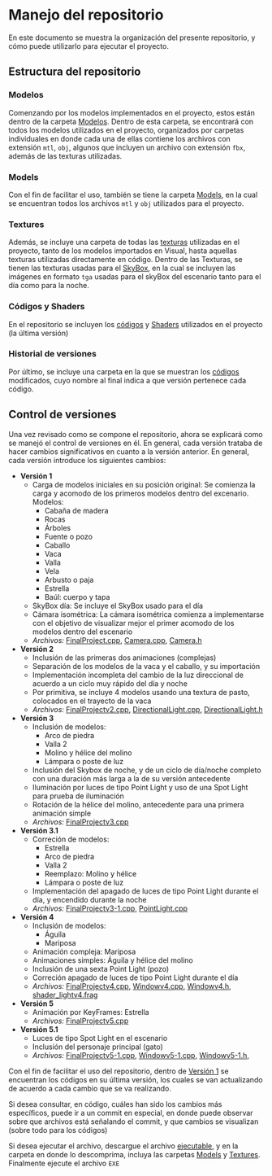 # Manejo del repositorio
En este documento se muestra la organización del presente repositorio, y cómo puede utilizarlo para ejecutar el proyecto.

## Estructura del repositorio
### Modelos
Comenzando por los modelos implementados en el proyecto, estos están dentro de la carpeta [Modelos](/Modelos). Dentro de esta carpeta, 
se encontrará con todos los modelos utilizados en el proyecto, organizados por carpetas individuales en donde cada una de ellas contiene
los archivos con extensión `mtl`, `obj`, algunos que incluyen un archivo con extensión `fbx`, además de las texturas utilizadas.

### Models
Con el fin de facilitar el uso, también se tiene la carpeta [Models](/Models), en la cual se encuentran todos los archivos `mtl` y `obj`
utilizados para el proyecto.

### Textures
Además, se incluye una carpeta de todas las [texturas](Textures) utilizadas en el proyecto, tanto de los modelos importados en Visual, hasta aquellas
texturas utilizadas directamente en código. Dentro de las Texturas, se tienen las texturas usadas para el [SkyBox](/Textures/Skybox), en la cual se
incluyen las imágenes en formato `tga` usadas para el skyBox del escenario tanto para el día como para la noche.

### Códigos y Shaders
En el repositorio se incluyen los [códigos](/Version1) y [Shaders](/Version1/shaders) utilizados en el proyecto (la última versión)

### Historial de versiones
Por último, se incluye una carpeta en la que se muestran los [códigos](Versiones) modificados, cuyo nombre al final indica a que versión pertenece
cada código.

## Control de versiones
Una vez revisado como se compone el repositorio, ahora se explicará como se manejó el control de versiones en él. En general, cada versión trataba
de hacer cambios significativos en cuanto a la versión anterior. En general, cada versión introduce los siguientes cambios:
- **Versión 1**
  - Carga de modelos iniciales en su posición original: Se comienza la carga y acomodo de los primeros modelos dentro del excenario. Modelos:
    - Cabaña de madera
    - Rocas
    - Árboles
    - Fuente o pozo
    - Caballo
    - Vaca
    - Valla
    - Vela
    - Arbusto o paja
    - Estrella
    - Baúl: cuerpo y tapa
  - SkyBox día: Se incluye el SkyBox usado para el día
  - Cámara isométrica: La cámara isométrica comienza a implementarse con el objetivo de visualizar mejor el primer acomodo de los modelos dentro del escenario
  - *Archivos:* [FinalProject.cpp](/Versiones/FinalProject.cpp), [Camera.cpp](/Version1/Camera.cpp), [Camera.h](/Version1/Camera.h)
- **Versión 2**
  - Inclusión de las primeras dos animaciones (complejas)
  - Separación de los modelos de la vaca y el caballo, y su importación
  - Implementación incompleta del cambio de la luz direccional de acuerdo a un ciclo muy rápido del día y noche
  - Por primitiva, se incluye 4 modelos usando una textura de pasto, colocados en el trayecto de la vaca
  - *Archivos:* [FinalProjectv2.cpp](/Versiones/FinalProjectv2.cpp), [DirectionalLight.cpp](/Version1/DirectionalLight.cpp), [DirectionalLight.h](/Version1/DirectionalLight.h)
- **Versión 3**
  - Inclusión de modelos:
    - Arco de piedra
    - Valla 2
    - Molino y hélice del molino
    - Lámpara o poste de luz
  - Inclusión del Skybox de noche, y de un ciclo de día/noche completo con una duración más larga a la de su versión antecedente
  - Iluminación por luces de tipo Point Light y uso de una Spot Light para prueba de iluminación
  - Rotación de la hélice del molino, antecedente para una primera animación simple
  - *Archivos:* [FinalProjectv3.cpp](/Versiones/FinalProjectv3.cpp)
- **Versión 3.1**
  - Correción de modelos:
    - Estrella
    - Arco de piedra
    - Valla 2
    - Reemplazo: Molino y hélice
    - Lámpara o poste de luz
  - Implementación del apagado de luces de tipo Point Light durante el día, y encendido durante la noche
  - *Archivos:* [FinalProjectv3-1.cpp](/Versiones/FinalProjectv3-1.cpp), [PointLight.cpp](/Versiones/PointLight.cpp)
- **Versión 4**
  - Inclusión de modelos:
    - Águila
    - Mariposa
  - Animación compleja: Mariposa
  - Animaciones simples: Águila y hélice del molino
  - Inclusión de una sexta Point Light (pozo)
  - Correción apagado de luces de tipo Point Light durante el día
  - *Archivos:* [FinalProjectv4.cpp](/Versiones/FinalProjectv4.cpp), [Windowv4.cpp](/Versiones/Windowv4.cpp), [Windowv4.h](/Versiones/Windowv4.h), [shader_lightv4.frag](/Versiones/shader_lightv4.frag)
- **Versión 5**
  - Animación por KeyFrames: Estrella
  - *Archivos:* [FinalProjectv5.cpp](/Versiones/FinalProjectv5.cpp)
- **Versión 5.1**
  - Luces de tipo Spot Light en el escenario
  - Inclusión del personaje principal (gato)
  - *Archivos:* [FinalProjectv5-1.cpp](/Versiones/FinalProjectv5-1.cpp), [Windowv5-1.cpp](/Versiones/Windowv5-1.cpp), [Windowv5-1.h](/Versiones/Windowv5-1.h), 

Con el fin de facilitar el uso del repositorio, dentro de [Versión 1](/Version1) se encuentran los códigos en su última versión,
los cuales se van actualizando de acuerdo a cada cambio que se va realizando.

Si desea consultar, en código, cuáles han sido los cambios más específicos, puede ir a un commit en especial, en donde puede observar sobre
que archivos está señalando el commit, y que cambios se visualizan (sobre todo para los códigos)

Si desea ejecutar el archivo, descargue el archivo [ejecutable](/EJECUTABLE.zip), y en la carpeta en donde lo descomprima, incluya las carpetas [Models](/Models) y [Textures](/Textures). Finalmente ejecute el archivo `EXE`

